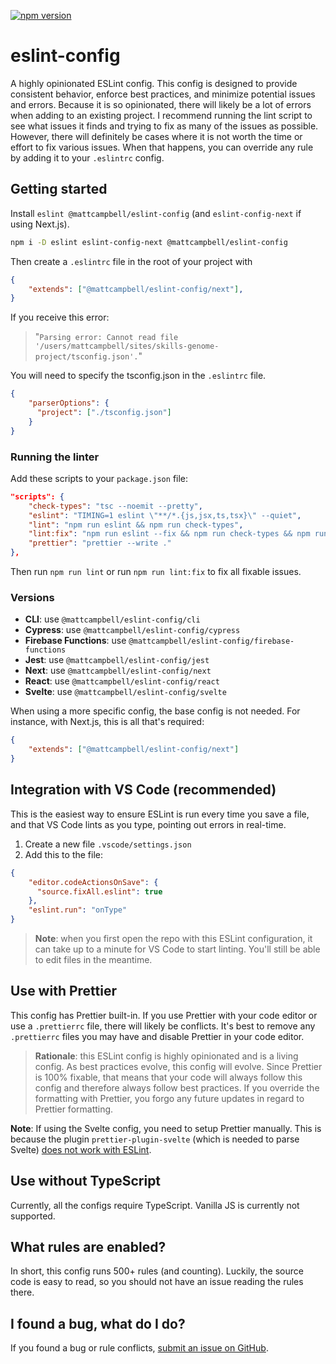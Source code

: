 [![npm version](https://badge.fury.io/js/@mattcampbell%2Feslint-config.svg)](https://badge.fury.io/js/@mattcampbell%2Feslint-config)

# eslint-config

A highly opinionated ESLint config. This config is designed to provide consistent behavior, enforce best practices, and minimize potential issues and errors. Because it is so opinionated, there will likely be a lot of errors when adding to an existing project. I recommend running the lint script to see what issues it finds and trying to fix as many of the issues as possible. However, there will definitely be cases where it is not worth the time or effort to fix various issues. When that happens, you can override any rule by adding it to your `.eslintrc` config.

## Getting started

Install `eslint @mattcampbell/eslint-config` (and `eslint-config-next` if using Next.js).

```bash
npm i -D eslint eslint-config-next @mattcampbell/eslint-config
```

Then create a `.eslintrc` file in the root of your project with

```json
{
    "extends": ["@mattcampbell/eslint-config/next"],
}
```
If you receive this error:
> "`Parsing error: Cannot read file '/users/mattcampbell/sites/skills-genome-project/tsconfig.json'.`"

You will need to specify the tsconfig.json in the `.eslintrc` file.

```json
{
    "parserOptions": {
      "project": ["./tsconfig.json"]
    }
}
```

### Running the linter

Add these scripts to your `package.json` file:

```json
"scripts": {
    "check-types": "tsc --noemit --pretty",
    "eslint": "TIMING=1 eslint \"**/*.{js,jsx,ts,tsx}\" --quiet",
    "lint": "npm run eslint && npm run check-types",
    "lint:fix": "npm run eslint --fix && npm run check-types && npm run prettier",
    "prettier": "prettier --write ."
},
```

Then run `npm run lint` or run `npm run lint:fix` to fix all fixable issues.

### Versions

-   **CLI**: use `@mattcampbell/eslint-config/cli`
-   **Cypress**: use `@mattcampbell/eslint-config/cypress`
-   **Firebase Functions**: use `@mattcampbell/eslint-config/firebase-functions`
-   **Jest**: use `@mattcampbell/eslint-config/jest`
-   **Next**: use `@mattcampbell/eslint-config/next`
-   **React**: use `@mattcampbell/eslint-config/react`
-   **Svelte**: use `@mattcampbell/eslint-config/svelte`

When using a more specific config, the base config is not needed. For instance, with Next.js, this is all that's required:

```json
{
    "extends": ["@mattcampbell/eslint-config/next"]
}
```

## Integration with VS Code (recommended)

This is the easiest way to ensure ESLint is run every time you save a file, and that VS Code lints as you type, pointing out errors in real-time.

1. Create a new file `.vscode/settings.json`
2. Add this to the file:

```json
{
    "editor.codeActionsOnSave": {
      "source.fixAll.eslint": true
    },
    "eslint.run": "onType"
}
```

> **Note**: when you first open the repo with this ESLint configuration, it can take up to a minute for VS Code to start linting. You'll still be able to edit files in the meantime.

## Use with Prettier

This config has Prettier built-in. If you use Prettier with your code editor or use a `.prettierrc` file, there will likely be conflicts. It's best to remove any `.prettierrc` files you may have and disable Prettier in your code editor.

> **Rationale**: this ESLint config is highly opinionated and is a living config. As best practices evolve, this config will evolve. Since Prettier is 100% fixable, that means that your code will always follow this config and therefore always follow best practices. If you override the formatting with Prettier, you forgo any future updates in regard to Prettier formatting.

**Note**: If using the Svelte config, you need to setup Prettier manually. This is because the plugin `prettier-plugin-svelte` (which is needed to parse Svelte) [does not work with ESLint](https://github.com/sveltejs/prettier-plugin-svelte/issues/57).

## Use without TypeScript

Currently, all the configs require TypeScript. Vanilla JS is currently not supported.

## What rules are enabled?

In short, this config runs 500+ rules (and counting). Luckily, the source code is easy to read, so you should not have an issue reading the rules there.

## I found a bug, what do I do?

If you found a bug or rule conflicts, [submit an issue on GitHub](https://github.com/mrmattrc/eslint-config/issues).
